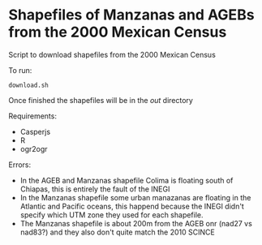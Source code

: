 Shapefiles of Manzanas and AGEBs from the 2000 Mexican Census
===============================================================

Script to download shapefiles from the 2000 Mexican Census

To run:

```
download.sh
```

Once finished the shapefiles will be in the *out* directory

Requirements:

* Casperjs
* R
* ogr2ogr

Errors:

* In the AGEB and Manzanas shapefile Colima is floating south of Chiapas, this is entirely the fault of the INEGI
* In the Manzanas shapefile some urban manazanas are floating in the Atlantic and Pacific oceans, this happend because the INEGI didn't specify which UTM zone they used for each shapefile.
* The Manzanas shapefile is about 200m from the AGEB onr (nad27 vs nad83?) and they also don't quite match the 2010 SCINCE

